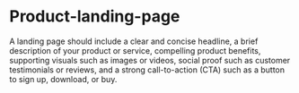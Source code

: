 # Product-landing-page
A landing page should include a clear and concise headline, a brief description of your product or service, compelling product benefits, supporting visuals such as images or videos, social proof such as customer testimonials or reviews, and a strong call-to-action (CTA) such as a button to sign up, download, or buy.
